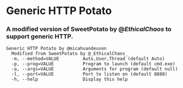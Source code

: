 # Generic HTTP Potato
### A modified version of SweetPotato by @_EthicalChaos_ to support generic HTTP.

```
Generic HTTP Potato by @micahvandeusen
  Modified from SweetPotato by @_EthicalChaos_
  -m, --method=VALUE         Auto,User,Thread (default Auto)
  -p, --prog=VALUE           Program to launch (default cmd.exe)
  -a, --args=VALUE           Arguments for program (default null)
  -l, --port=VALUE           Port to listen on (default 8888)
  -h, --help                 Display this help
```